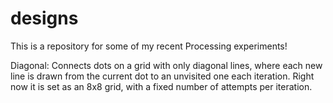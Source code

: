 # designs

This is a repository for some of my recent Processing experiments!

Diagonal: Connects dots on a grid with only diagonal lines, where each new line
is drawn from the current dot to an unvisited one each iteration. Right now it
is set as an 8x8 grid, with a fixed number of attempts per iteration.
